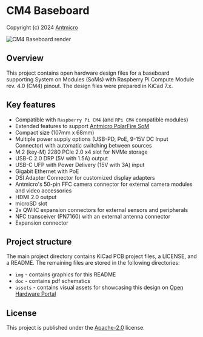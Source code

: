 # CM4 Baseboard

Copyright (c) 2024 [Antmicro](https://www.antmicro.com)

![CM4 Baseboard render](img/cm4-baseboard-render.png)

## Overview

This project contains open hardware design files for a baseboard supporting System on Modules (SoMs) with Raspberry Pi Compute Module rev. 4.0 (CM4) pinout.
The design files were prepared in KiCad 7.x.

## Key features

* Compatible with `Raspberry Pi CM4` (and `RPi CM4` compatible modules)
* Extended features to support [Antmicro PolarFire SoM](https://github.com/antmicro/polarfire-som)
* Compact size (107mm x 68mm)
* Multiple power supply options (USB-PD, PoE, 9-15V DC Input Connector) with automatic switching between sources
* M.2 (key-M) 2280 PCIe 2.0 x4 slot for NVMe storage
* USB-C 2.0 DRP (5V with 1.5A) output
* USB-C UFP with Power Delivery (15V with 3A) input
* Gigabit Ethernet with PoE
* DSI Adapter Connector for customized display adapters
* Antmicro's 50-pin FFC camera connector for external camera modules and video accessories
* HDMI 2.0 output
* microSD slot
* 2x QWIIC expansion connectors for external sensors and peripherals
* NFC transceiver (PN7160) with an external antenna connector
* Expansion connector

## Project structure

The main project directory contains KiCad PCB project files, a LICENSE, and a README.
The remaining files are stored in the following directories:

* `img` - contains graphics for this README
* `doc` - contains pdf schematics
* `assets` - contains visual assets for showcasing this design on [Open Hardware Portal](https://openhardware.antmicro.com)

## License

This project is published under the [Apache-2.0](LICENSE) license.
